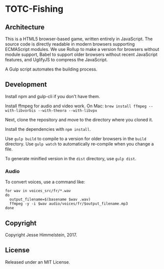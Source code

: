 # TOTC-Fishing


## Architecture

This is a HTML5 browser-based game, written entirely in JavaScript. The source code is directly readable in modern browsers supporting ECMAScript modules. We use Rollup to make a version for browsers without module support, Babel to support older browsers without recent JavaScript features, and UglifyJS to compress the JavaScript. 

A Gulp script automates the building process.


## Development

Install npm and gulp-cli if you don't have them.

Install ffmpeg for audio and video work. On Mac: `brew install ffmpeg --with-libvorbis --with-theora --with-libvpx`

Next, clone the repository and move to the directory where you cloned it. 

Install the dependencies with `npm install`. 

Use `gulp build` to compile to a version for older browsers in the `build` directory. Use `gulp watch` to automatically re-compile when you change a file. 

To generate minified version in the `dist` directory, use `gulp dist`.


### Audio

To convert voices, use a command like:

```
for wav in voices_src/fr/*.wav
do
  output_filename=$(basename $wav .wav)
  ffmpeg -y -i $wav audio/voices/fr/$output_filename.mp3
done
```


## Copyright

Copyright Jesse Himmelstein, 2017.


## License

Released under an MIT License.
